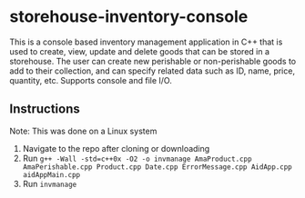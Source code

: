 # storehouse-inventory-console

This is a console based inventory management application in C++ that is used to create, view, update and delete goods that can be stored in a storehouse. The user can create new perishable or non-perishable goods to add to their collection, and can specify related data such as ID, name, price, quantity, etc. Supports console and file I/O.

## Instructions

Note: This was done on a Linux system

1. Navigate to the repo after cloning or downloading
2. Run `g++ -Wall -std=c++0x -O2 -o invmanage AmaProduct.cpp AmaPerishable.cpp Product.cpp Date.cpp ErrorMessage.cpp AidApp.cpp aidAppMain.cpp`
3. Run `invmanage`